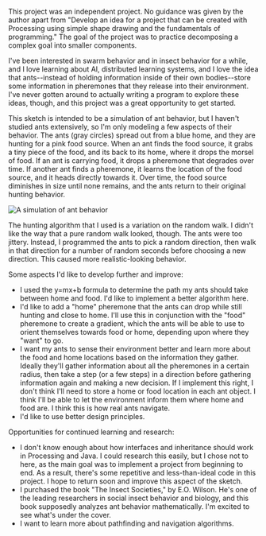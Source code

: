 This project was an independent project. No guidance was given by the author apart from "Develop an idea for a project that can be created with Processing using simple shape drawing and the fundamentals of programming." The goal of the project was to practice decomposing a complex goal into smaller components.

I've been interested in swarm behavior and in insect behavior for a while, and I love learning about AI, distributed learning systems, and I love the idea that ants--instead of holding information inside of their own bodies--store some information in pheremones that they release into their environment. I've never gotten around to actually writing a program to explore these ideas, though, and this project was a great opportunity to get started.

This sketch is intended to be a simulation of ant behavior, but I haven't studied ants extensively, so I'm only modeling a few aspects of their behavior. The ants (gray circles) spread out from a blue home, and they are hunting for a pink food source. When an ant finds the food source, it grabs a tiny piece of the food, and its back to its home, where it drops the morsel of food. If an ant is carrying food, it drops a pheremone that degrades over time. If another ant finds a pheremone, it learns the location of the food source, and it heads directly towards it. Over time, the food source diminishes in size until none remains, and the ants return to their original hunting behavior.

![A simulation of ant behavior](AntHill.gif)

The hunting algorithm that I used is a variation on the random walk. I didn't like the way that a pure random walk looked, though. The ants were too jittery. Instead, I programmed the ants to pick a random direction, then walk in that direction for a number of random seconds before choosing a new direction. This caused more realistic-looking behavior.

Some aspects I'd like to develop further and improve:

* I used the y=mx+b formula to determine the path my ants should take between home and food. I'd like to implement a better algorithm here.
* I'd like to add a "home" pheremone that the ants can drop while still hunting and close to home. I'll use this in conjunction with the "food" pheremone to create a gradient, which the ants will be able to use to orient themselves towards food or home, depending upon where they "want" to go.
* I want my ants to sense their environment better and learn more about the food and home locations based on the information they gather. Ideally they'll gather information about all the pheremones in a certain radius, then take a step (or a few steps) in a direction before gathering information again and making a new decision. If I implement this right, I don't think I'll need to store a home or food location in each ant object. I think I'll be able to let the environment inform them where home and food are. I think this is how real ants navigate.
* I'd like to use better design principles.

Opportunities for continued learning and research:

* I don't know enough about how interfaces and inheritance should work in Processing and Java. I could research this easily, but I chose not to here, as the main goal was to implement a project from beginning to end. As a result, there's some repetitive and less-than-ideal code in this project. I hope to return soon and improve this aspect of the sketch.
* I purchased the book "The Insect Societies," by E.O. Wilson. He's one of the leading researchers in social insect behavior and biology, and this book supposedly analyzes ant behavior mathematically. I'm excited to see what's under the cover.
* I want to learn more about pathfinding and navigation algorithms.